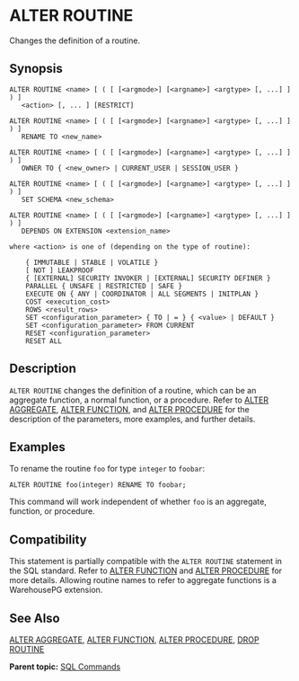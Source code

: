 # ALTER ROUTINE 

Changes the definition of a routine.

## <a id="section2"></a>Synopsis 

``` {#sql_command_synopsis}
ALTER ROUTINE <name> [ ( [ [<argmode>] [<argname>] <argtype> [, ...] ] ) ] 
   <action> [, ... ] [RESTRICT]

ALTER ROUTINE <name> [ ( [ [<argmode>] [<argname>] <argtype> [, ...] ] ) ]
   RENAME TO <new_name>

ALTER ROUTINE <name> [ ( [ [<argmode>] [<argname>] <argtype> [, ...] ] ) ]
   OWNER TO { <new_owner> | CURRENT_USER | SESSION_USER }

ALTER ROUTINE <name> [ ( [ [<argmode>] [<argname>] <argtype> [, ...] ] ) ]
   SET SCHEMA <new_schema>

ALTER ROUTINE <name> [ ( [ [<argmode>] [<argname>] <argtype> [, ...] ] ) ]
   DEPENDS ON EXTENSION <extension_name>

where <action> is one of (depending on the type of routine):

    { IMMUTABLE | STABLE | VOLATILE }
    [ NOT ] LEAKPROOF
    { [EXTERNAL] SECURITY INVOKER | [EXTERNAL] SECURITY DEFINER }
    PARALLEL { UNSAFE | RESTRICTED | SAFE }
    EXECUTE ON { ANY | COORDINATOR | ALL SEGMENTS | INITPLAN }
    COST <execution_cost>
    ROWS <result_rows>
    SET <configuration_parameter> { TO | = } { <value> | DEFAULT }
    SET <configuration_parameter> FROM CURRENT
    RESET <configuration_parameter>
    RESET ALL
```

## <a id="section3"></a>Description 

`ALTER ROUTINE` changes the definition of a routine, which can be an aggregate function, a normal function, or a procedure. Refer to [ALTER AGGREGATE](ALTER_AGGREGATE.html), [ALTER FUNCTION](ALTER_FUNCTION.html), and [ALTER PROCEDURE](ALTER_PROCEDURE.html) for the description of the parameters, more examples, and further details.


## <a id="section6"></a>Examples 

To rename the routine `foo` for type `integer` to `foobar`:

```
ALTER ROUTINE foo(integer) RENAME TO foobar;
```

This command will work independent of whether `foo` is an aggregate, function, or procedure.

## <a id="section7"></a>Compatibility 

This statement is partially compatible with the `ALTER ROUTINE` statement in the SQL standard. Refer to [ALTER FUNCTION](ALTER_FUNCTION.html) and [ALTER PROCEDURE](ALTER_PROCEDURE.html) for more details. Allowing routine names to refer to aggregate functions is a WarehousePG extension.

## <a id="section8"></a>See Also 

[ALTER AGGREGATE](ALTER_AGGREGATE.html), [ALTER FUNCTION](ALTER_FUNCTION.html), [ALTER PROCEDURE](ALTER_PROCEDURE.html), [DROP ROUTINE](DROP_ROUTINE.html)

**Parent topic:** [SQL Commands](../sql_commands/sql_ref.html)

